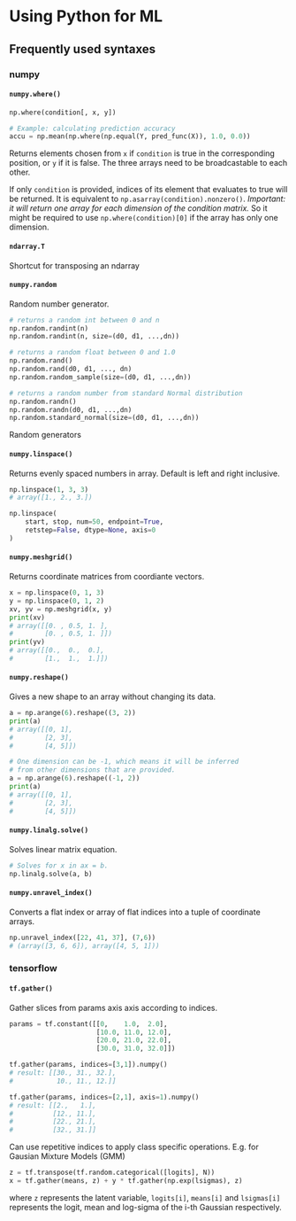 # Using Python for ML

## Frequently used syntaxes

### numpy
#### `numpy.where()`
```python
np.where(condition[, x, y])

# Example: calculating prediction accuracy
accu = np.mean(np.where(np.equal(Y, pred_func(X)), 1.0, 0.0))
```
Returns elements chosen from `x` if `condition` is true in the corresponding position, or `y` if it is false. The three arrays need to be broadcastable to each other.

If only `condition` is provided, indices of its element that evaluates to true will be returned. It is equivalent to `np.asarray(condition).nonzero()`. *Important: it will return one array for each dimension of the condition matrix.* So it might be required to use `np.where(condition)[0]` if the array has only one dimension.

#### `ndarray.T`
Shortcut for transposing an ndarray

#### `numpy.random`
Random number generator.
```python
# returns a random int between 0 and n
np.random.randint(n)
np.random.randint(n, size=(d0, d1, ...,dn))

# returns a random float between 0 and 1.0
np.random.rand()
np.random.rand(d0, d1, ..., dn)
np.random.random_sample(size=(d0, d1, ...,dn))

# returns a random number from standard Normal distribution
np.random.randn()
np.random.randn(d0, d1, ...,dn)
np.random.standard_normal(size=(d0, d1, ...,dn))
```
Random generators

#### `numpy.linspace()`
Returns evenly spaced numbers in array. Default is left and right inclusive.

```python
np.linspace(1, 3, 3)
# array([1., 2., 3.])

np.linspace(
    start, stop, num=50, endpoint=True, 
    retstep=False, dtype=None, axis=0
)
```
#### `numpy.meshgrid()`
Returns coordinate matrices from coordiante vectors.
```python
x = np.linspace(0, 1, 3)
y = np.linspace(0, 1, 2)
xv, yv = np.meshgrid(x, y)
print(xv)
# array([[0. , 0.5, 1. ],
#        [0. , 0.5, 1. ]])
print(yv)
# array([[0.,  0.,  0.],
#        [1.,  1.,  1.]])
```

#### `numpy.reshape()`
Gives a new shape to an array without changing its data.
```python
a = np.arange(6).reshape((3, 2))
print(a)
# array([[0, 1],
#        [2, 3],
#        [4, 5]])

# One dimension can be -1, which means it will be inferred
# from other dimensions that are provided.
a = np.arange(6).reshape((-1, 2))
print(a)
# array([[0, 1],
#        [2, 3],
#        [4, 5]])
```

#### `numpy.linalg.solve()`
Solves linear matrix equation.

```python
# Solves for x in ax = b.
np.linalg.solve(a, b)
```

#### `numpy.unravel_index()`
Converts a flat index or array of flat indices into a tuple of coordinate arrays.

```python
np.unravel_index([22, 41, 37], (7,6))
# (array([3, 6, 6]), array([4, 5, 1]))
```

### tensorflow

#### `tf.gather()`

Gather slices from params axis axis according to indices.

```python
params = tf.constant([[0,    1.0,  2.0],
                      [10.0, 11.0, 12.0],
                      [20.0, 21.0, 22.0],
                      [30.0, 31.0, 32.0]])

tf.gather(params, indices=[3,1]).numpy()
# result: [[30., 31., 32.],
#           10., 11., 12.]]

tf.gather(params, indices=[2,1], axis=1).numpy()
# result: [[2.,   1.],
#          [12., 11.],
#          [22., 21.],
#          [32., 31.]]
```

Can use repetitive indices to apply class specific operations. E.g. for Gausian Mixture Models (GMM)
```python
z = tf.transpose(tf.random.categorical([logits], N))
x = tf.gather(means, z) + y * tf.gather(np.exp(lsigmas), z)
```
where `z` represents the latent variable, `logits[i]`, `means[i]` and `lsigmas[i]` represents the logit, mean and log-sigma of the i-th Gaussian respectively.

